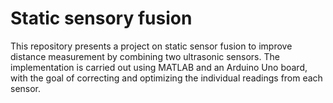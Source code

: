 # Static sensory fusion
This repository presents a project on static sensor fusion to improve distance measurement by combining two ultrasonic sensors. The implementation is carried out using MATLAB and an Arduino Uno board, with the goal of correcting and optimizing the individual readings from each sensor.
